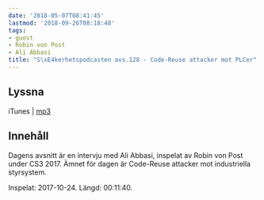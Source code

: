 ```yaml
---
date: '2018-05-07T08:41:45'
lastmod: '2018-09-26T08:18:48'
tags:
- guest
- Robin von Post
- Ali Abbasi
title: "S\xE4kerhetspodcasten avs.128 - Code-Reuse attacker mot PLCer"
---
```

## Lyssna

iTunes \| [mp3](http://traffic.libsyn.com/sakerhetspodcasten/RVPintro_-_cs3sthlm_Ali_Abbasi_Configurable_Code-Reuse_Attacks_Mitigation_for_COTS_Programmable_Logic_Controller_Binaries_mixdown.mp3)

## Innehåll

Dagens avsnitt är en intervju med Ali Abbasi, inspelat av Robin von Post under CS3
2017. Ämnet för dagen är Code-Reuse attacker mot industriella styrsystem.

Inspelat: 2017-10-24. Längd: 00:11:40.


